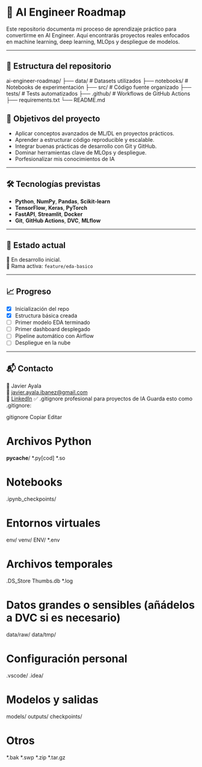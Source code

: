 # 🧠 AI Engineer Roadmap

Este repositorio documenta mi proceso de aprendizaje práctico para convertirme en AI Engineer. Aquí encontrarás proyectos reales enfocados en machine learning, deep learning, MLOps y despliegue de modelos.

---

## 📁 Estructura del repositorio
ai-engineer-roadmap/
├── data/ # Datasets utilizados
├── notebooks/ # Notebooks de experimentación
├── src/ # Código fuente organizado
├── tests/ # Tests automatizados
├── .github/ # Workflows de GitHub Actions
├── requirements.txt
└── README.md
## 🚀 Objetivos del proyecto

- Aplicar conceptos avanzados de ML/DL en proyectos prácticos.
- Aprender a estructurar código reproducible y escalable.
- Integrar buenas prácticas de desarrollo con Git y GitHub.
- Dominar herramientas clave de MLOps y despliegue.
- Porfesionalizar mis conocimientos de IA
---

## 🛠️ Tecnologías previstas

- **Python**, **NumPy**, **Pandas**, **Scikit-learn**
- **TensorFlow**, **Keras**, **PyTorch**
- **FastAPI**, **Streamlit**, **Docker**
- **Git**, **GitHub Actions**, **DVC**, **MLflow**

---

## 📌 Estado actual

🔄 En desarrollo inicial.  
📍 Rama activa: `feature/eda-basico`

---

## 📈 Progreso

- [x] Inicialización del repo
- [x] Estructura básica creada
- [ ] Primer modelo EDA terminado
- [ ] Primer dashboard desplegado
- [ ] Pipeline automático con Airflow
- [ ] Despliegue en la nube

---

## 📬 Contacto

👤 Javier Ayala  
📧 javier.ayala.ibanez@gmail.com  
🔗 [LinkedIn](https://www.linkedin.com/in/javier-ayala-i)
✅ .gitignore profesional para proyectos de IA
Guarda esto como .gitignore:

gitignore
Copiar
Editar
# Archivos Python
__pycache__/
*.py[cod]
*.so

# Notebooks
.ipynb_checkpoints/

# Entornos virtuales
env/
venv/
ENV/
*.env

# Archivos temporales
.DS_Store
Thumbs.db
*.log

# Datos grandes o sensibles (añádelos a DVC si es necesario)
data/raw/
data/tmp/

# Configuración personal
.vscode/
.idea/

# Modelos y salidas
models/
outputs/
checkpoints/

# Otros
*.bak
*.swp
*.zip
*.tar.gz
